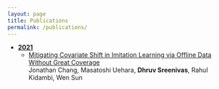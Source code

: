 ```yaml
---
layout: page
title: Publications
permalink: /publications/
---
```


<!-- This is the base Jekyll theme. You can find out more info about customizing your Jekyll theme, as well as basic Jekyll usage documentation at [jekyllrb.com](https://jekyllrb.com/)

You can find the source code for Minima at GitHub:
[jekyll][jekyll-organization] /
[minima](https://github.com/jekyll/minima)

You can find the source code for Jekyll at GitHub:
[jekyll][jekyll-organization] /
[jekyll](https://github.com/jekyll/jekyll)


[jekyll-organization]: https://github.com/jekyll -->

- <strong><u>2021</u></strong>
  - [Mitigating Covariate Shift in Imitation Learning via Offline Data Without Great Coverage](https://arxiv.org/abs/2106.03207)\
  Jonathan Chang, Masatoshi Uehara, **Dhruv Sreenivas**, Rahul Kidambi, Wen Sun
